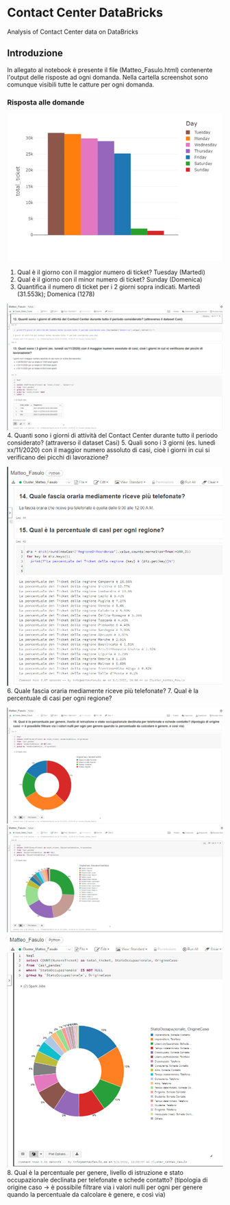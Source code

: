 # Contact Center DataBricks
Analysis of Contact Center data on DataBricks

## Introduzione
In allegato al notebook è presente il file (Matteo_Fasulo.html) contenente l'output delle risposte ad ogni domanda. Nella cartella screenshot sono comunque visibili tutte le catture per ogni domanda.  

### Risposta alle domande
![BarChart ticket in funzione del giorno della settimana](https://github.com/MatteoFasulo/Contact-Center_DataBricks/blob/main/weekBarChart.png?raw=true)
1. Qual è il giorno con il maggior numero di ticket? Tuesday (Martedì)
2. Qual è il giorno con il minor numero di ticket? Sunday (Domenica)
3. Quantifica il numero di ticket per i 2 giorni sopra indicati. Martedì (31.553k); Domenica (1278)


![BarChart ticket in funzione del giorno della settimana](https://github.com/MatteoFasulo/Contact-Center_DataBricks/blob/main/screenshot/Cattura6.PNG?raw=true)
4. Quanti sono i giorni di attività del Contact Center durante tutto il periodo considerato? (attraverso il dataset Casi)
5. Quali sono i 3 giorni (es. lunedì xx/11/2020) con il maggior numero assoluto di casi, cioè i giorni in cui si verificano dei picchi di lavorazione?


![BarChart ticket in funzione del giorno della settimana](https://github.com/MatteoFasulo/Contact-Center_DataBricks/blob/main/screenshot/Cattura7.PNG?raw=true)
6. Quale fascia oraria mediamente riceve più telefonate?
7. Qual è la percentuale di casi per ogni regione?


![BarChart ticket in funzione del giorno della settimana](https://github.com/MatteoFasulo/Contact-Center_DataBricks/blob/main/screenshot/Cattura8_1.PNG?raw=true)
![BarChart ticket in funzione del giorno della settimana](https://github.com/MatteoFasulo/Contact-Center_DataBricks/blob/main/screenshot/Cattura8_2.PNG?raw=true)
![BarChart ticket in funzione del giorno della settimana](https://github.com/MatteoFasulo/Contact-Center_DataBricks/blob/main/screenshot/Cattura8_3.PNG?raw=true)
8. Qual è la percentuale per genere, livello di istruzione e stato occupazionale declinata per telefonate e schede contatto? (tipologia di origine caso -> è possibile filtrare via i valori nulli per ogni per genere quando la percentuale da calcolare è genere, e così via)






